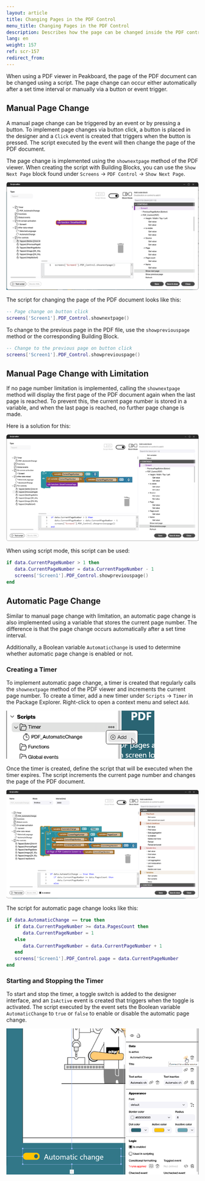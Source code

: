 ```yaml
---
layout: article
title: Changing Pages in the PDF Control
menu_title: Changing Pages in the PDF Control
description: Describes how the page can be changed inside the PDF control
lang: en
weight: 157
ref: scr-157
redirect_from:
---
```


When using a PDF viewer in Peakboard, the page of the PDF document can be changed using a script. The page change can occur either automatically after a set time interval or manually via a button or event trigger.

## Manual Page Change
A manual page change can be triggered by an event or by pressing a button. To implement page changes via button click, a button is placed in the designer and a `Click` event is created that triggers when the button is pressed. The script executed by the event will then change the page of the PDF document.

The page change is implemented using the `shownextpage` method of the PDF viewer. When creating the script with Building Blocks, you can use the `Show Next Page` block found under `Screens` -> `PDF Control` -> `Show Next Page`.

![Page change on button click](/assets/images/scripting/Scripting_Beispiele/pdf-page-change/en-script-show-next-page.png)

The script for changing the page of the PDF document looks like this:

```lua
-- Page change on button click
screens['Screen1'].PDF_Control.shownextpage()
```

To change to the previous page in the PDF file, use the `showpreviouspage` method or the corresponding Building Block.

```lua
-- Change to the previous page on button click
screens['Screen1'].PDF_Control.showpreviouspage()
```

## Manual Page Change with Limitation
If no page number limitation is implemented, calling the `shownextpage` method will display the first page of the PDF document again when the last page is reached. To prevent this, the current page number is stored in a variable, and when the last page is reached, no further page change is made.

Here is a solution for this:

![Limiting pages](/assets/images/scripting/Scripting_Beispiele/pdf-page-change/en-script-show-next-page-with-limit.png)

When using script mode, this script can be used:

```lua
if data.CurrentPageNumber > 1 then
   data.CurrentPageNumber = data.CurrentPageNumber - 1
   screens['Screen1'].PDF_Control.showpreviouspage()
end
```

## Automatic Page Change
Similar to manual page change with limitation, an automatic page change is also implemented using a variable that stores the current page number. The difference is that the page change occurs automatically after a set time interval.

Additionally, a Boolean variable `AutomaticChange` is used to determine whether automatic page change is enabled or not.

### Creating a Timer
To implement automatic page change, a timer is created that regularly calls the `shownextpage` method of the PDF viewer and increments the current page number. To create a timer, add a new timer under `Scripts` -> `Timer` in the Package Explorer. Right-click to open a context menu and select `Add`.

![Creating a new timer](/assets/images/scripting/Scripting_Beispiele/pdf-page-change/en-create-new-timer.png)

Once the timer is created, define the script that will be executed when the timer expires. The script increments the current page number and changes the page of the PDF document.

![Timer script](/assets/images/scripting/Scripting_Beispiele/pdf-page-change/en-script-automatic-page-change.png)

The script for automatic page change looks like this:

```lua
if data.AutomaticChange == true then
   if data.CurrentPageNumber >= data.PagesCount then
      data.CurrentPageNumber = 1
   else
      data.CurrentPageNumber = data.CurrentPageNumber + 1
   end
   screens['Screen1'].PDF_Control.page = data.CurrentPageNumber
end
```

### Starting and Stopping the Timer
To start and stop the timer, a toggle switch is added to the designer interface, and an `IsActive` event is created that triggers when the toggle is activated. The script executed by the event sets the Boolean variable `AutomaticChange` to `true` or `false` to enable or disable the automatic page change.

![Starting and stopping the timer](/assets/images/scripting/Scripting_Beispiele/pdf-page-change/en-automatic-change-toggle.png)